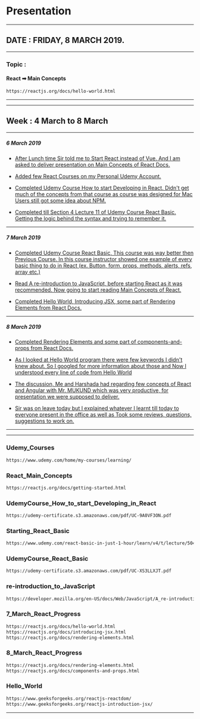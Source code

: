 # Presentation
--------------------------------------------------------------------------------
## DATE :  FRIDAY, 8 MARCH 2019.
--------------------------------------------------------------------------------
### Topic :
#### React ➡ Main Concepts
```sh
https://reactjs.org/docs/hello-world.html
```
--------------------------------------------------------------------------------
--------------------------------------------------------------------------------
## Week : 4 March to 8 March
--------------------------------------------------------------------------------
##### 6 March 2019
* [After Lunch time Sir told me to Start React instead of Vue. And I am asked to deliver presentation on Main Concepts of React Docs.](#React_Main_Concepts)

* [Added few React Courses on my Personal Udemy Account.](#Udemy_Courses)

* [Completed Udemy Course How to start Developing in React. Didn't get much of the concepts from that course as course was designed for Mac Users still got some idea about NPM.](#UdemyCourse_How_to_start_Developing_in_React)

* [Completed till Section 4 Lecture 11 of Udemy Course React Basic. Getting the logic behind the syntax and trying to remember it.](#Starting_React_Basic)
--------------------------------------------------------------------------------
##### 7 March 2019
* [Completed Udemy Course React Basic, This course was way better then Previous Course. In this course instructor showed one example of every basic thing to do in React (ex. Button, form, props, methods, alerts, refs, array etc.)](#UdemyCourse_React_Basic)

* [Read A re-introduction to JavaScript, before starting React as it was recommended. Now going to start reading Main Concepts of React.](#re-introduction_to_JavaScript)

* [Completed Hello World, Introducing JSX, some part of Rendering Elements from React Docs.](#7_March_React_Progress)
--------------------------------------------------------------------------------
##### 8 March 2019
* [Completed Rendering Elements and some part of components-and-props from React Docs.](#8_March_React_Progress)

* [As I looked at Hello World program there were few keywords I didn't knew about. So I googled for more information about those and Now I understood every line of code from Hello World](#Hello_World)

* [The discussion, Me and Harshada had regarding few concepts of React and Angular with Mr. MUKUND which was very productive, for presentation we were supposed to deliver.](#)

* [Sir was on leave today but I explained whatever I learnt till today to everyone present in the office as well as Took some reviews, questions, suggestions to work on.](#)
--------------------------------------------------------------------------------
--------------------------------------------------------------------------------
### Udemy_Courses
```sh
https://www.udemy.com/home/my-courses/learning/
```

### React_Main_Concepts
```sh
https://reactjs.org/docs/getting-started.html
```

### UdemyCourse_How_to_start_Developing_in_React
```sh
https://udemy-certificate.s3.amazonaws.com/pdf/UC-9A0VF3ON.pdf
```

### Starting_React_Basic
```sh
https://www.udemy.com/react-basic-in-just-1-hour/learn/v4/t/lecture/5042056?start=0
```

### UdemyCourse_React_Basic
```sh
https://udemy-certificate.s3.amazonaws.com/pdf/UC-XS3LLXJT.pdf
```

### re-introduction_to_JavaScript
```sh
https://developer.mozilla.org/en-US/docs/Web/JavaScript/A_re-introduction_to_JavaScript
```

### 7_March_React_Progress
```sh
https://reactjs.org/docs/hello-world.html
https://reactjs.org/docs/introducing-jsx.html
https://reactjs.org/docs/rendering-elements.html
```

### 8_March_React_Progress
```sh
https://reactjs.org/docs/rendering-elements.html
https://reactjs.org/docs/components-and-props.html
```

### Hello_World
```sh
https://www.geeksforgeeks.org/reactjs-reactdom/
https://www.geeksforgeeks.org/reactjs-introduction-jsx/
```
--------------------------------------------------------------------------------
